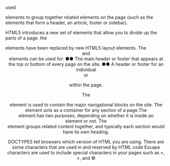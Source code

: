 used <div> elements to group
together related elements on the page (such as the elements that form a
header, an article, footer or sidebar).

HTML5 introduces a new set of elements that allow you to divide up the
parts of a page. the <div> elements have been
replaced by new HTML5 layout
elements.
The <header> and <footer>
elements can be used for:
●● The main header or footer
that appears at the top or
bottom of every page on the
site.
●● A header or footer for an
individual <article> or
<section> within the page.


The <nav> element is used to
contain the major navigational
blocks on the site.
The <article> element acts as
a container for any section of a
page.The <aside> element has two
purposes, depending on whether
it is inside an <article>
element or not. The <section> element groups
related content together, and
typically each section would
have its own heading.


DOCTYPES tell browsers which version of HTML you
are using. There are some characters that are used in
and reserved by HTML code Escape characters are used to include special
characters in your pages such as <, >, and ©